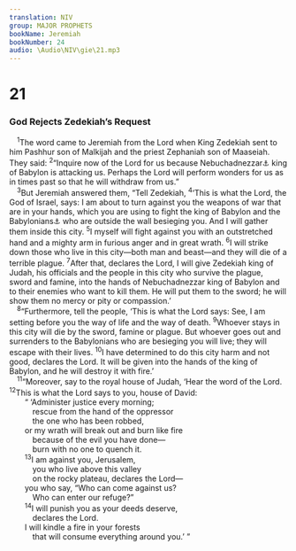 ```yaml
---
translation: NIV
group: MAJOR PROPHETS
bookName: Jeremiah 
bookNumber: 24
audio: \Audio\NIV\gie\21.mp3
---
```


<div class="title"><h1>21</h1><h3>God Rejects Zedekiah’s Request </h3></div>
<span class="verse gie_21_1"> <sup>1</sup>The word came to Jeremiah from the Lord when King Zedekiah sent to him Pashhur son of Malkijah and the priest Zephaniah son of Maaseiah. They said: </span>
<span class="verse gie_21_2"><sup>2</sup>“Inquire now of the Lord for us because Nebuchadnezzar<a data-toggle="tooltip" data-placement="bottom" title="Hebrew Nebuchadrezzar, of which Nebuchadnezzar is a variant; here and often in Jeremiah and Ezekiel">⚓</a> king of Babylon is attacking us. Perhaps the Lord will perform wonders for us as in times past so that he will withdraw from us.” <br/></span>
<span class="verse gie_21_3"> <sup>3</sup>But Jeremiah answered them, “Tell Zedekiah, </span>
<span class="verse gie_21_4"><sup>4</sup>‘This is what the Lord, the God of Israel, says: I am about to turn against you the weapons of war that are in your hands, which you are using to fight the king of Babylon and the Babylonians<a data-toggle="tooltip" data-placement="bottom" title="Or Chaldeans ; also in verse 9">⚓</a> who are outside the wall besieging you. And I will gather them inside this city. </span>
<span class="verse gie_21_5"><sup>5</sup>I myself will fight against you with an outstretched hand and a mighty arm in furious anger and in great wrath. </span>
<span class="verse gie_21_6"><sup>6</sup>I will strike down those who live in this city—both man and beast—and they will die of a terrible plague. </span>
<span class="verse gie_21_7"><sup>7</sup>After that, declares the Lord, I will give Zedekiah king of Judah, his officials and the people in this city who survive the plague, sword and famine, into the hands of Nebuchadnezzar king of Babylon and to their enemies who want to kill them. He will put them to the sword; he will show them no mercy or pity or compassion.’ <br/></span>
<span class="verse gie_21_8"> <sup>8</sup>“Furthermore, tell the people, ‘This is what the Lord says: See, I am setting before you the way of life and the way of death. </span>
<span class="verse gie_21_9"><sup>9</sup>Whoever stays in this city will die by the sword, famine or plague. But whoever goes out and surrenders to the Babylonians who are besieging you will live; they will escape with their lives. </span>
<span class="verse gie_21_10"><sup>10</sup>I have determined to do this city harm and not good, declares the Lord. It will be given into the hands of the king of Babylon, and he will destroy it with fire.’ <br/></span>
<span class="verse gie_21_11"> <sup>11</sup>“Moreover, say to the royal house of Judah, ‘Hear the word of the Lord. </span>
<span class="verse gie_21_12"><sup>12</sup>This is what the Lord says to you, house of David: <br/>  “ ‘Administer justice every morning; <br/>   rescue from the hand of the oppressor <br/>   the one who has been robbed, <br/>  or my wrath will break out and burn like fire <br/>   because of the evil you have done— <br/>   burn with no one to quench it. <br/></span>
<span class="verse gie_21_13">  <sup>13</sup>I am against you, Jerusalem, <br/>   you who live above this valley <br/>   on the rocky plateau, declares the Lord— <br/>  you who say, “Who can come against us? <br/>   Who can enter our refuge?” <br/></span>
<span class="verse gie_21_14">  <sup>14</sup>I will punish you as your deeds deserve, <br/>   declares the Lord. <br/>  I will kindle a fire in your forests <br/>   that will consume everything around you.’ ” <br/></span>
